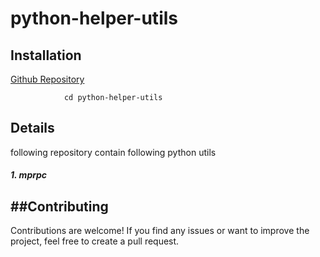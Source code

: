 # python-helper-utils


## Installation
  [Github Repository](https://github.com/MMuneebtahir/python-helper-utils.git "Git hub repository")

				cd python-helper-utils

## Details
following repository contain following python utils
##### 1.  mprpc

##Contributing
------------
Contributions are welcome! If you find any issues or want to improve the project, feel free to create a pull request.